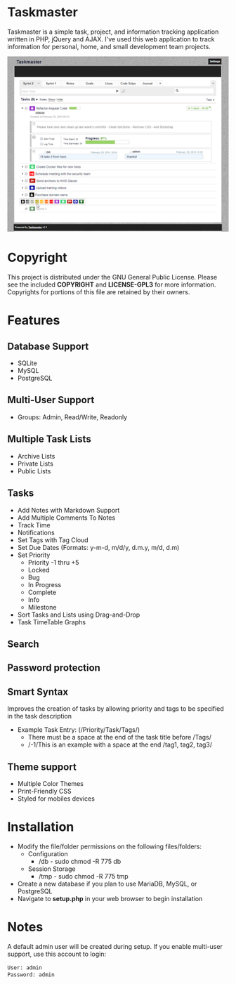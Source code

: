 # Taskmaster

Taskmaster is a simple task, project, and information tracking application written in PHP, jQuery and AJAX. I've used this web application to track information for personal, home, and small development team projects.

![Taskmaster](screenshot.png "Taskmaster")

# Copyright

This project is distributed under the GNU General Public License. Please see the included **COPYRIGHT** and **LICENSE-GPL3** for more information. Copyrights for portions of this file are retained by their owners.

# Features

## Database Support
 - SQLite
 - MySQL
 - PostgreSQL

## Multi-User Support
 - Groups: Admin, Read/Write, Readonly

## Multiple Task Lists
- Archive Lists
- Private Lists
- Public Lists

## Tasks
- Add Notes with Markdown Support
- Add Multiple Comments To Notes
- Track Time
- Notifications
- Set Tags with Tag Cloud
- Set Due Dates (Formats: y-m-d, m/d/y, d.m.y, m/d, d.m)
- Set Priority
    - Priority -1 thru +5
    - Locked
    - Bug
    - In Progress
    - Complete
    - Info
    - Milestone
- Sort Tasks and Lists using Drag-and-Drop
- Task TimeTable Graphs

## Search

## Password protection

## Smart Syntax
Improves the creation of tasks by allowing priority and tags to be specified in the task description
- Example Task Entry: (/Priority/Task/Tags/)
  - There must be a space at the end of the task title before /Tags/
  - /-1/This is an example with a space at the end /tag1, tag2, tag3/

## Theme support
 - Multiple Color Themes
 - Print-Friendly CSS
 - Styled for mobiles devices

# Installation
- Modify the file/folder permissions on the following files/folders:
    - Configuration
        - /db - sudo chmod -R 775 db
    - Session Storage
        - /tmp - sudo chmod -R 775 tmp
- Create a new database if you plan to use MariaDB, MySQL, or PostgreSQL
- Navigate to **setup.php** in your web browser to begin installation

# Notes
A default admin user will be created during setup. If you enable multi-user support, use this account to login:

    User: admin
    Password: admin